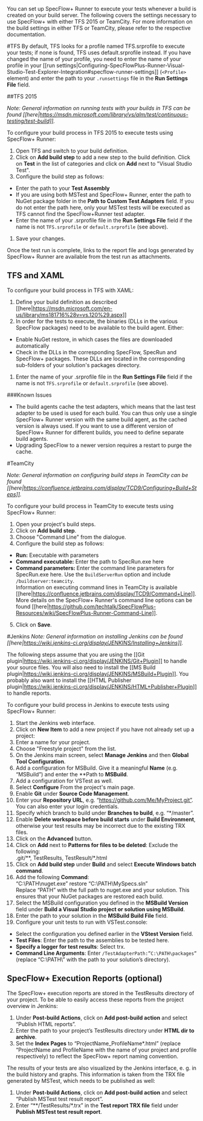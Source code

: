 You can set up SpecFlow+ Runner to execute your tests whenever a build is created on your build server. The following covers the settings necessary to use SpecFlow+ with either TFS 2015 or TeamCity. For more information on the build settings in either TFS or TeamCity, please refer to the respective documentation.

#TFS
By default, TFS looks for a profile named TFS.srprofile to execute your tests; if none is found, TFS uses default.srprofile instead. If you have changed the name of your profile, you need to enter the name of your profile in your [[run settings|Configuring-SpecFlowPlus-Runner-Visual-Studio-Test-Explorer-Integration#specflow-runner-settings]] (`<Profile>` element) and enter the path to your `.runsettings` file in the **Run Settings File** field.

##TFS 2015

*Note: General information on running tests with your builds in TFS can be found [[here|https://msdn.microsoft.com/library/vs/alm/test/continuous-testing/test-build]].*

To configure your build process in TFS 2015 to execute tests using SpecFlow+ Runner:

1. Open TFS and switch to your build definition.
1. Click on **Add build step** to add a new step to the build definition. Click on **Test** in the list of categories and click on **Add** next to "Visual Studio Test".
1. Configure the build step as follows:  
  * Enter the path to your **Test Assembly**
  * If you are using both MSTest and SpecFlow+ Runner, enter the path to NuGet package folder in the **Path to Custom Test Adapters** field. If you do not enter the path here, only your MSTest tests will be executed as TFS cannot find the SpecFlow+Runner test adapter.
  * Enter the name of your .srprofile file in the **Run Settings File** field if the name is not `TFS.srprofile` or `default.srprofile` (see above).
1. Save your changes.

Once the test run is complete, links to the report file and logs generated by SpecFlow+ Runner are available from the test run as attachments.

## TFS and XAML
To configure your build process in TFS with XAML:

1. Define your build definition as described [[here|https://msdn.microsoft.com/en-us/library/ms181716%28v=vs.120%29.aspx]]
1. In order for the tests to execute, the binaries (DLLs in the various SpecFlow packages) need to be available to the build agent. Either:
  * Enable NuGet restore, in which cases the files are downloaded automatically
  * Check in the DLLs in the corresponding SpecFlow, SpecRun and SpecFlow+ packages. These DLLs are located in the corresponding sub-folders of your solution's packages directory.
1. Enter the name of your .srprofile file in the **Run Settings File** field if the name is not `TFS.srprofile` or `default.srprofile` (see above).

###Known Issues

* The build agents cache the test adapters, which means that the last test adapter to be used is used for each build. You can thus only use a single SpecFlow+ Runner version with the same build agent, as the cached version is always used. If you want to use a different version of SpecFlow+ Runner for different builds, you need to define separate build agents.
* Upgrading SpecFlow to a newer version requires a restart to purge the cache.



#TeamCity

*Note: General information on configuring build steps in TeamCity can be found [[here|https://confluence.jetbrains.com/display/TCD9/Configuring+Build+Steps]].*

To configure your build process in TeamCity to execute tests using SpecFlow+ Runner:

1. Open your project's build steps.
2. Click on **Add build step**.
3. Choose "Command Line" from the dialogue.
4. Configure the build step as follows:  
  * **Run:** Executable with parameters
  * **Command executable:** Enter the path to SpecRun.exe here
  * **Command parameters:** Enter the command line parameters for SpecRun.exe here. Use the `BuildServerRun` option and include `/buildserver:teamcity`.  
  Information on executing command lines in TeamCity is available [[here|https://confluence.jetbrains.com/display/TCD9/Command+Line]]. More details on the SpecFlow+ Runner's command line options can be found [[here|https://github.com/techtalk/SpecFlowPlus-Resources/wiki/SpecFlowPlus-Runner-Command-Line]].
5. Click on **Save**.

#Jenkins
*Note: General information on installing Jenkins can be found [[here|https://wiki.jenkins-ci.org/display/JENKINS/Installing+Jenkins]].*

The following steps assume that you are using the [[Git plugin|https://wiki.jenkins-ci.org/display/JENKINS/Git+Plugin]] to handle your source files. You will also need to install the [[MS Build plugin|https://wiki.jenkins-ci.org/display/JENKINS/MSBuild+Plugin]]. You probably also want to install the [[HTML Publisher plugin|https://wiki.jenkins-ci.org/display/JENKINS/HTML+Publisher+Plugin]] to handle reports.

To configure your build process in Jenkins to execute tests using SpecFlow+ Runner:

1. Start the Jenkins web interface.
1. Click on **New Item** to add a new project if you have not already set up a project:  
  1. Enter a name for your project.
  1. Choose "Freestyle project" from the list.
1. On the Jenkins main screen, select **Manage Jenkins** and then **Global Tool Configuration**.
  1. Add a configuration for MSBuild. Give it a meaningful **Name** (e.g. “MSBuild”) and enter the **Path to **MSBuild**.
  1. Add a configuration for VSTest as well. 
1. Select **Configure** From the project's main page.
1. Enable **Git** under **Source Code Management**.
1. Enter your **Repository URL**, e.g. “https://github.com/Me/MyProject.git”. You can also enter your login credentials.
1. Specify which branch to build under **Branches to build**, e.g. “\*/master”.
1. Enable **Delete workspace before build starts** under **Build Environment**, otherwise your test results may be incorrect due to the existing TRX files.
1. Click on the **Advanced** button.
1. Click on **Add** next to **Patterns for files to be deleted**:
  Exclude the following:  
  .git/\*\*, TestResults, TestResult/\*.html
1. Click on **Add build step** under **Build** and select **Execute Windows batch command**.
1. Add the following **Command**:  
  “C:\PATH\nuget.exe” restore “C:\PATH\MySpecs.sln”  
  Replace “PATH” with the full path to nuget.exe and your solution. This ensures that your NuGet packages are restored each build.
1. Select the MSBuild configuration you defined in the **MSBuild Version** field under **Build a Visual Studio project or solution using MSBuild**.
1. Enter the path to your solution in the **MSBuild Build File** field.
1. Configure your unit tests to run with VSTest.console:  
  * Select the configuration you defined earlier in the **VStest Version** field.
  * **Test Files**: Enter the path to the assemblies to be tested here.
  * **Specify a logger for test results**: Select trx.
  * **Command Line Arguments**: Enter `/TestAdapterPath:”C:\PATH\packages”` (replace “C:\PATH\” with the path to your solution’s directory).

## SpecFlow+ Execution Reports (optional)
The SpecFlow+ execution reports are stored in the TestResults directory of your project. To be able to easily access these reports from the project overview in Jenkins:

1. Under **Post-build Actions**, click on **Add post-build action** and select “Publish HTML reports”.
1. Enter the path to your project’s TestResults directory under **HTML dir to archive**.
1. Set the **Index Pages** to “ProjectName_ProfileName\*.html” (replace “ProjectName and ProfileName with the name of your project and profile respectively) to reflect the SpecFlow+ report naming convention.

The results of your tests are also visualized by the Jenkins interface, e. g. in the build history and graphs. This information is taken from the TRX file generated by MSTest, which needs to be published as well:

1. Under **Post-build Actions**, click on **Add post-build action** and select “Publish MSTest test result report”. 
1. Enter “\*\*/TestResults/\*.trx” in the **Test report TRX file** field under **Publish MSTest test result report**.
